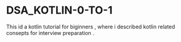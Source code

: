 # DSA_KOTLIN-0-TO-1
This id a kotlin tutorial for biginners , where i described kotlin related consepts for interview preparation .
